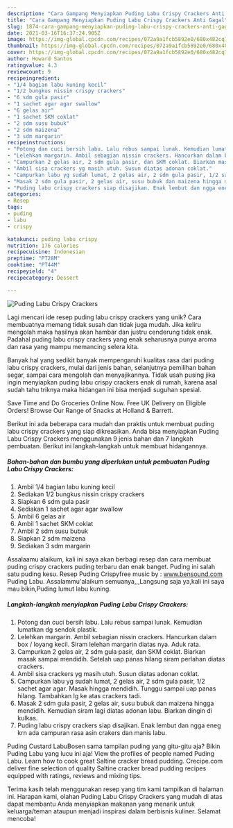 ```yaml
---
description: "Cara Gampang Menyiapkan Puding Labu Crispy Crackers Anti Gagal"
title: "Cara Gampang Menyiapkan Puding Labu Crispy Crackers Anti Gagal"
slug: 1874-cara-gampang-menyiapkan-puding-labu-crispy-crackers-anti-gagal
date: 2021-03-16T16:37:24.905Z
image: https://img-global.cpcdn.com/recipes/072a9a1fcb5892e0/680x482cq70/puding-labu-crispy-crackers-foto-resep-utama.jpg
thumbnail: https://img-global.cpcdn.com/recipes/072a9a1fcb5892e0/680x482cq70/puding-labu-crispy-crackers-foto-resep-utama.jpg
cover: https://img-global.cpcdn.com/recipes/072a9a1fcb5892e0/680x482cq70/puding-labu-crispy-crackers-foto-resep-utama.jpg
author: Howard Santos
ratingvalue: 4.3
reviewcount: 9
recipeingredient:
- "1/4 bagian labu kuning kecil"
- "1/2 bungkus nissin crispy crackers"
- "6 sdm gula pasir"
- "1 sachet agar agar swallow"
- "6 gelas air"
- "1 sachet SKM coklat"
- "2 sdm susu bubuk"
- "2 sdm maizena"
- "3 sdm margarin"
recipeinstructions:
- "Potong dan cuci bersih labu. Lalu rebus sampai lunak. Kemudian lumatkan dg sendok plastik."
- "Lelehkan margarin. Ambil sebagian nissin crackers. Hancurkan dalam box / loyang kecil. Siram lelehan margarin diatas nya. Aduk rata."
- "Campurkan 2 gelas air, 2 sdm gula pasir, dan SKM coklat. Biarkan masak sampai mendidih. Setelah uap panas hilang siram perlahan diatas crackers."
- "Ambil sisa crackers yg masih utuh. Susun diatas adonan coklat."
- "Campurkan labu yg sudah lumat, 2 gelas air, 2 sdm gula pasir, 1/2 sachet agar agar. Masak hingga mendidih. Tunggu sampai uap panas hilang. Tambahkan lg ke atas crackers tadi."
- "Masak 2 sdm gula pasir, 2 gelas air, susu bubuk dan maizena hingga mendidih. Kemudian siram lagi diatas adonan labu. Biarkan dingin di kulkas."
- "Puding labu crispy crackers siap disajikan. Enak lembut dan ngga eneg krn ada campuran rasa asin crakers dan manis labu."
categories:
- Resep
tags:
- puding
- labu
- crispy

katakunci: puding labu crispy 
nutrition: 176 calories
recipecuisine: Indonesian
preptime: "PT28M"
cooktime: "PT44M"
recipeyield: "4"
recipecategory: Dessert

---
```



![Puding Labu Crispy Crackers](https://img-global.cpcdn.com/recipes/072a9a1fcb5892e0/680x482cq70/puding-labu-crispy-crackers-foto-resep-utama.jpg)

Lagi mencari ide resep puding labu crispy crackers yang unik? Cara membuatnya memang tidak susah dan tidak juga mudah. Jika keliru mengolah maka hasilnya akan hambar dan justru cenderung tidak enak. Padahal puding labu crispy crackers yang enak seharusnya punya aroma dan rasa yang mampu memancing selera kita.

Banyak hal yang sedikit banyak mempengaruhi kualitas rasa dari puding labu crispy crackers, mulai dari jenis bahan, selanjutnya pemilihan bahan segar, sampai cara mengolah dan menyajikannya. Tidak usah pusing jika ingin menyiapkan puding labu crispy crackers enak di rumah, karena asal sudah tahu triknya maka hidangan ini bisa menjadi suguhan spesial.

Save Time and Do Groceries Online Now. Free UK Delivery on Eligible Orders! Browse Our Range of Snacks at Holland &amp; Barrett.


Berikut ini ada beberapa cara mudah dan praktis untuk membuat puding labu crispy crackers yang siap dikreasikan. Anda bisa menyiapkan Puding Labu Crispy Crackers menggunakan 9 jenis bahan dan 7 langkah pembuatan. Berikut ini langkah-langkah untuk membuat hidangannya.

<!--inarticleads1-->

##### Bahan-bahan dan bumbu yang diperlukan untuk pembuatan Puding Labu Crispy Crackers:

1. Ambil 1/4 bagian labu kuning kecil
1. Sediakan 1/2 bungkus nissin crispy crackers
1. Siapkan 6 sdm gula pasir
1. Sediakan 1 sachet agar agar swallow
1. Ambil 6 gelas air
1. Ambil 1 sachet SKM coklat
1. Ambil 2 sdm susu bubuk
1. Siapkan 2 sdm maizena
1. Sediakan 3 sdm margarin


Assalaamu alaikum, kali ini saya akan berbagi resep dan cara membuat puding crispy crackers puding terbaru dan enak banget. Puding ini salah satu puding kesu. Resep Puding Crispyfree music by : www.bensound.com Puding Labu. Assalammu&#39;alaikum semuanya,,,Langsung saja ya,kali ini saya mau bikin,Puding lumut labu kuning. 

<!--inarticleads2-->

##### Langkah-langkah menyiapkan Puding Labu Crispy Crackers:

1. Potong dan cuci bersih labu. Lalu rebus sampai lunak. Kemudian lumatkan dg sendok plastik.
1. Lelehkan margarin. Ambil sebagian nissin crackers. Hancurkan dalam box / loyang kecil. Siram lelehan margarin diatas nya. Aduk rata.
1. Campurkan 2 gelas air, 2 sdm gula pasir, dan SKM coklat. Biarkan masak sampai mendidih. Setelah uap panas hilang siram perlahan diatas crackers.
1. Ambil sisa crackers yg masih utuh. Susun diatas adonan coklat.
1. Campurkan labu yg sudah lumat, 2 gelas air, 2 sdm gula pasir, 1/2 sachet agar agar. Masak hingga mendidih. Tunggu sampai uap panas hilang. Tambahkan lg ke atas crackers tadi.
1. Masak 2 sdm gula pasir, 2 gelas air, susu bubuk dan maizena hingga mendidih. Kemudian siram lagi diatas adonan labu. Biarkan dingin di kulkas.
1. Puding labu crispy crackers siap disajikan. Enak lembut dan ngga eneg krn ada campuran rasa asin crakers dan manis labu.


Puding Custard LabuBosen sama tampilan puding yang gitu-gitu aja? Bikin Puding Labu yang lucu ini aja! View the profiles of people named Puding Labu. Learn how to cook great Saltine cracker bread pudding. Crecipe.com deliver fine selection of quality Saltine cracker bread pudding recipes equipped with ratings, reviews and mixing tips. 

Terima kasih telah menggunakan resep yang tim kami tampilkan di halaman ini. Harapan kami, olahan Puding Labu Crispy Crackers yang mudah di atas dapat membantu Anda menyiapkan makanan yang menarik untuk keluarga/teman ataupun menjadi inspirasi dalam berbisnis kuliner. Selamat mencoba!
